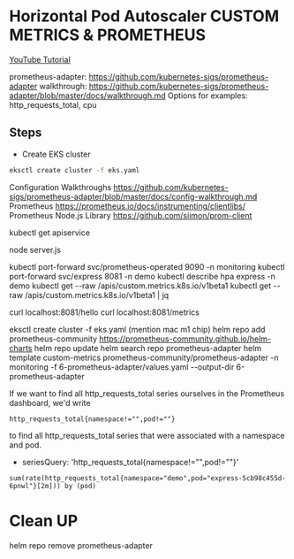 # Horizontal Pod Autoscaler CUSTOM METRICS & PROMETHEUS

[YouTube Tutorial](https://youtu.be/)

prometheus-adapter: https://github.com/kubernetes-sigs/prometheus-adapter
walkthrough: https://github.com/kubernetes-sigs/prometheus-adapter/blob/master/docs/walkthrough.md
Options for examples: http_requests_total, cpu

## Steps

- Create EKS cluster
```bash
eksctl create cluster -f eks.yaml
```



Configuration Walkthroughs https://github.com/kubernetes-sigs/prometheus-adapter/blob/master/docs/config-walkthrough.md
Prometheus https://prometheus.io/docs/instrumenting/clientlibs/
Prometheus Node.js Library https://github.com/siimon/prom-client

kubectl get apiservice

node server.js

kubectl port-forward svc/prometheus-operated 9090 -n monitoring
kubectl port-forward svc/express 8081 -n demo
kubectl describe hpa express -n demo
kubectl get --raw /apis/custom.metrics.k8s.io/v1beta1
kubectl get --raw /apis/custom.metrics.k8s.io/v1beta1 | jq

curl localhost:8081/hello
curl localhost:8081/metrics








eksctl create cluster -f eks.yaml
(mention mac m1 chip)
helm repo add prometheus-community https://prometheus-community.github.io/helm-charts
helm repo update
helm search repo prometheus-adapter
helm template custom-metrics prometheus-community/prometheus-adapter -n monitoring -f 6-prometheus-adapter/values.yaml --output-dir 6-prometheus-adapter

If we want to find all http_requests_total series ourselves in the Prometheus dashboard, we'd write 

```
http_requests_total{namespace!="",pod!=""}
```
to find all http_requests_total series that were associated with a namespace and pod.

- seriesQuery: 'http_requests_total{namespace!="",pod!=""}'

```
sum(rate(http_requests_total{namespace="demo",pod="express-5cb98c455d-6pnwl"}[2m])) by (pod)
```

# Clean UP
helm repo remove prometheus-adapter
